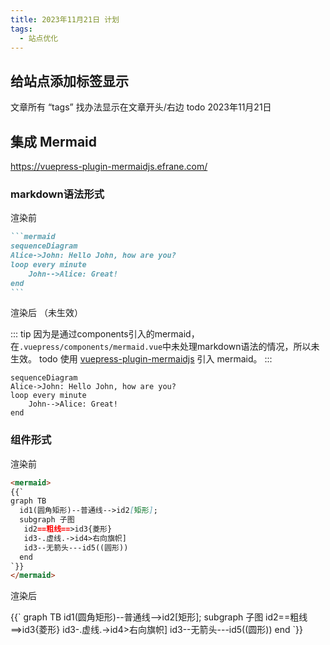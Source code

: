```yaml
---
title: 2023年11月21日 计划
tags:
  - 站点优化
---
```


## 给站点添加标签显示

文章所有 “tags” 找办法显示在文章开头/右边 todo 2023年11月21日

## 集成 Mermaid

<https://vuepress-plugin-mermaidjs.efrane.com/>

### markdown语法形式

渲染前

````md
```mermaid
sequenceDiagram
Alice->John: Hello John, how are you?
loop every minute
    John-->Alice: Great!
end
```
````

渲染后 （未生效）

::: tip
因为是通过components引入的mermaid，在`.vuepress/components/mermaid.vue`中未处理markdown语法的情况，所以未生效。 todo 使用 [vuepress-plugin-mermaidjs](https://github.com/eFrane/vuepress-plugin-mermaidjs) 引入 mermaid。
:::

```mermaid
sequenceDiagram
Alice->John: Hello John, how are you?
loop every minute
    John-->Alice: Great!
end
```

### 组件形式

渲染前

```markdown
<mermaid>
{{`
graph TB
  id1(圆角矩形)--普通线-->id2[矩形];
  subgraph 子图
   id2==粗线==>id3{菱形}
   id3-.虚线.->id4>右向旗帜]
   id3--无箭头---id5((圆形))
  end
`}}
</mermaid>
```

渲染后

<mermaid>
{{`
graph TB
  id1(圆角矩形)--普通线-->id2[矩形];
  subgraph 子图
   id2==粗线==>id3{菱形}
   id3-.虚线.->id4>右向旗帜]
   id3--无箭头---id5((圆形))
  end
`}}
</mermaid>
